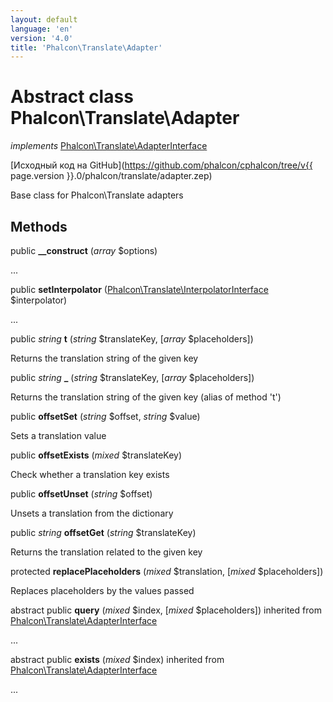 ```yaml
---
layout: default
language: 'en'
version: '4.0'
title: 'Phalcon\Translate\Adapter'
---
```


# Abstract class **Phalcon\Translate\Adapter**

*implements* [Phalcon\Translate\AdapterInterface](Phalcon_Translate_AdapterInterface)

[Исходный код на GitHub](https://github.com/phalcon/cphalcon/tree/v{{ page.version }}.0/phalcon/translate/adapter.zep)

Base class for Phalcon\Translate adapters

## Methods

public **__construct** (*array* $options)

...

public **setInterpolator** ([Phalcon\Translate\InterpolatorInterface](Phalcon_Translate_InterpolatorInterface) $interpolator)

...

public *string* **t** (*string* $translateKey, [*array* $placeholders])

Returns the translation string of the given key

public *string* **_** (*string* $translateKey, [*array* $placeholders])

Returns the translation string of the given key (alias of method 't')

public **offsetSet** (*string* $offset, *string* $value)

Sets a translation value

public **offsetExists** (*mixed* $translateKey)

Check whether a translation key exists

public **offsetUnset** (*string* $offset)

Unsets a translation from the dictionary

public *string* **offsetGet** (*string* $translateKey)

Returns the translation related to the given key

protected **replacePlaceholders** (*mixed* $translation, [*mixed* $placeholders])

Replaces placeholders by the values passed

abstract public **query** (*mixed* $index, [*mixed* $placeholders]) inherited from [Phalcon\Translate\AdapterInterface](Phalcon_Translate_AdapterInterface)

...

abstract public **exists** (*mixed* $index) inherited from [Phalcon\Translate\AdapterInterface](Phalcon_Translate_AdapterInterface)

...